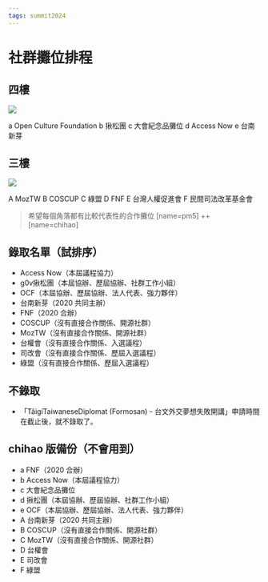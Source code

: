 ```yaml
---
tags: summit2024
---
```

# 社群攤位排程

## 四樓

![](https://s3-ap-northeast-1.amazonaws.com/g0v-hackmd-images/uploads/upload_15e6bbd42120666760e04c161ed38d76.png)

a Open Culture Foundation
b 揪松團
c 大會紀念品攤位
d Access Now
e 台南新芽


## 三樓

![](https://s3-ap-northeast-1.amazonaws.com/g0v-hackmd-images/uploads/upload_28b4b71935b10c557561c7de110fd85c.png)

A MozTW
B COSCUP
C 綠盟
D FNF
E 台灣人權促進會
F 民間司法改革基金會

> 希望每個角落都有比較代表性的合作攤位 [name=pm5]
> ++ [name=chihao]

## 錄取名單（試排序）

- Access Now（本屆議程協力）
- g0v揪松團（本屆協辦、歷屆協辦、社群工作小組）
- OCF（本屆協辦、歷屆協辦、法人代表、強力夥伴）
- 台南新芽（2020 共同主辦）
- FNF（2020 合辦）
- COSCUP（沒有直接合作關係、開源社群）
- MozTW（沒有直接合作關係、開源社群）
- 台權會（沒有直接合作關係、入選議程）
- 司改會（沒有直接合作關係、歷屆入選議程）
- 綠盟（沒有直接合作關係、歷屆入選議程）

## 不錄取

* 「TâigíTaiwaneseDiplomat (Formosan) - 台文外交夢想失敗開講」申請時間在截止後，就不錄取了。

## chihao 版備份（不會用到）

- a FNF（2020 合辦）
- b Access Now（本屆議程協力）
- c 大會紀念品攤位
- d 揪松團（本屆協辦、歷屆協辦、社群工作小組）
- e OCF（本屆協辦、歷屆協辦、法人代表、強力夥伴）
- A 台南新芽（2020 共同主辦）
- B COSCUP（沒有直接合作關係、開源社群）
- C MozTW（沒有直接合作關係、開源社群）
- D 台權會
- E 司改會
- F 綠盟